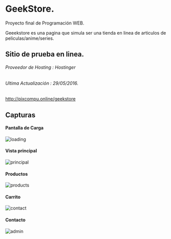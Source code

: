 # GeekStore.

Proyecto final de Programación WEB.

Geeekstore es una pagina que simula ser una tienda en linea de articulos de peliculas/anime/series.

## Sitio de prueba en linea.
###### Proveedor de Hosting : Hostinger
###### Ultima Actualización : 29/05/2016.

http://pixcompu.online/geekstore

## Capturas

#### Pantalla de Carga

![loading](https://cloud.githubusercontent.com/assets/11744752/14947216/45669540-0ff5-11e6-9f64-c59db1fafd3a.png)

#### Vista principal

![principal](https://cloud.githubusercontent.com/assets/11744752/15631878/8934e6fa-2544-11e6-9e50-06a6c7a70f80.png)

#### Productos

![products](https://cloud.githubusercontent.com/assets/11744752/15631881/9a4b00c8-2544-11e6-92e6-81ea25b6a6a6.png)

#### Carrito

![contact](https://cloud.githubusercontent.com/assets/11744752/15631884/a93a995e-2544-11e6-8794-4458438a02a6.png)

#### Contacto

![admin](https://cloud.githubusercontent.com/assets/11744752/15631888/bad3cbae-2544-11e6-8268-b74c08021996.png)

